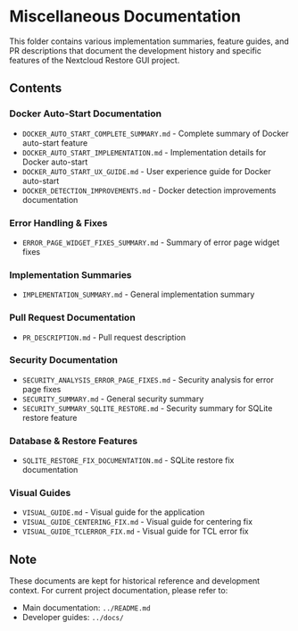 # Miscellaneous Documentation

This folder contains various implementation summaries, feature guides, and PR descriptions that document the development history and specific features of the Nextcloud Restore GUI project.

## Contents

### Docker Auto-Start Documentation
- `DOCKER_AUTO_START_COMPLETE_SUMMARY.md` - Complete summary of Docker auto-start feature
- `DOCKER_AUTO_START_IMPLEMENTATION.md` - Implementation details for Docker auto-start
- `DOCKER_AUTO_START_UX_GUIDE.md` - User experience guide for Docker auto-start
- `DOCKER_DETECTION_IMPROVEMENTS.md` - Docker detection improvements documentation

### Error Handling & Fixes
- `ERROR_PAGE_WIDGET_FIXES_SUMMARY.md` - Summary of error page widget fixes

### Implementation Summaries
- `IMPLEMENTATION_SUMMARY.md` - General implementation summary

### Pull Request Documentation
- `PR_DESCRIPTION.md` - Pull request description

### Security Documentation
- `SECURITY_ANALYSIS_ERROR_PAGE_FIXES.md` - Security analysis for error page fixes
- `SECURITY_SUMMARY.md` - General security summary
- `SECURITY_SUMMARY_SQLITE_RESTORE.md` - Security summary for SQLite restore feature

### Database & Restore Features
- `SQLITE_RESTORE_FIX_DOCUMENTATION.md` - SQLite restore fix documentation

### Visual Guides
- `VISUAL_GUIDE.md` - Visual guide for the application
- `VISUAL_GUIDE_CENTERING_FIX.md` - Visual guide for centering fix
- `VISUAL_GUIDE_TCLERROR_FIX.md` - Visual guide for TCL error fix

## Note

These documents are kept for historical reference and development context. For current project documentation, please refer to:
- Main documentation: `../README.md`
- Developer guides: `../docs/`
